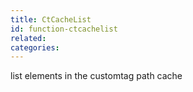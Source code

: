 ```yaml
---
title: CtCacheList
id: function-ctcachelist
related:
categories:
---
```


list elements in the customtag path cache